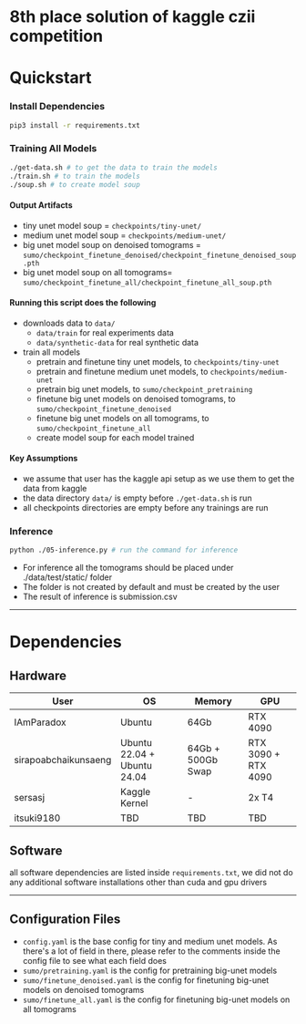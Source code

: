 # 8th place solution of kaggle czii competition


# Quickstart
### Install Dependencies
```bash
pip3 install -r requirements.txt
```

### Training All Models
```bash
./get-data.sh # to get the data to train the models
./train.sh # to train the models
./soup.sh # to create model soup
```
#### Output Artifacts
- tiny unet model soup = `checkpoints/tiny-unet/`
- medium unet model soup = `checkpoints/medium-unet/`
- big unet model soup on denoised tomograms = `sumo/checkpoint_finetune_denoised/checkpoint_finetune_denoised_soup.pth`
- big unet model soup on all tomograms= `sumo/checkpoint_finetune_all/checkpoint_finetune_all_soup.pth`

#### Running this script does the following
- downloads data to `data/`
  - `data/train` for real experiments data
  - `data/synthetic-data` for real synthetic data
- train all models
  - pretrain and finetune tiny unet models, to `checkpoints/tiny-unet`
  - pretrain and finetune medium unet models, to `checkpoints/medium-unet`
  - pretrain big unet models, to `sumo/checkpoint_pretraining`
  - finetune big unet models on denoised tomograms, to `sumo/checkpoint_finetune_denoised`
  - finetune big unet models on all tomograms, to `sumo/checkpoint_finetune_all`
  - create model soup for each model trained

#### Key Assumptions
- we assume that user has the kaggle api setup as we use them to get the data from kaggle
- the data directory `data/` is empty before `./get-data.sh` is run
- all checkpoints directories are empty before any trainings are run


### Inference

```bash
python ./05-inference.py # run the command for inference
```

- For inference all the tomograms should be placed under ./data/test/static/ folder
- The folder is not created by default and must be created by the user
- The result of inference is submission.csv

---

# Dependencies

## Hardware
| User                 | OS                          | Memory            | GPU                 |
|----------------------|-----------------------------|-------------------|---------------------|
| IAmParadox           | Ubuntu                      | 64Gb              | RTX 4090            |
| sirapoabchaikunsaeng | Ubuntu 22.04 + Ubuntu 24.04 | 64Gb + 500Gb Swap | RTX 3090 + RTX 4090 |
| sersasj              | Kaggle Kernel               | -                 | 2x T4               |
| itsuki9180           |  TBD                        |  TBD              |  TBD                |

## Software
all software dependencies are listed inside `requirements.txt`, we did not do any additional software installations other than cuda and gpu drivers

---

## Configuration Files
- `config.yaml` is the base config for tiny and medium unet models. As there's a lot of field in there, please refer to the comments inside the config file to see what each field does
- `sumo/pretraining.yaml` is the config for pretraining big-unet models
- `sumo/finetune_denoised.yaml` is the config for finetuning big-unet models on denoised tomograms
- `sumo/finetune_all.yaml` is the config for finetuning big-unet models on all tomograms
